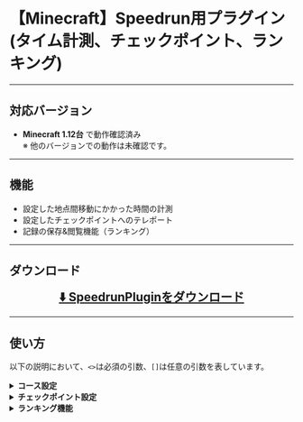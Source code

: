 # 【Minecraft】Speedrun用プラグイン(タイム計測、チェックポイント、ランキング)

---

## **対応バージョン**

- **Minecraft 1.12台** で動作確認済み  
  ※ 他のバージョンでの動作は未確認です。

---

## **機能**

- 設定した地点間移動にかかった時間の計測
- 設定したチェックポイントへのテレポート
- 記録の保存&閲覧機能（ランキング）

---

## ダウンロード
<p align="center">
  <a href="https://github.com/cresc28/Speedrun/releases/tag/v3.1.0" style="font-size: 1.5em;">
    <strong>⬇️ SpeedrunPluginをダウンロード</strong>
  </a>
</p>

---

## **使い方**
以下の説明において、`<>`は必須の引数、`[]`は任意の引数を表しています。

<details>
<summary><strong>コース設定</strong></summary>

### `/course add <start|end|via_point> <コース名>`
スタート地点、中継地点、ゴール地点を設定します。(地点はブロックごとに設定可能です。)<br>
地点設定を行うブロックの上に立ち、地点タイプとコース名を指定してください。  <br>
<span style="color:red">別ワールドであっても同じコース名の場合、同じコースとして見做されます。</span>

同一の名前のスタート地点やゴール地点が複数存在する場合は、
最後に踏んだスタート地点から最初に踏んだゴール地点までの時間が計測・表示されます。

---

### `/course add via_point <コース名>　[中継地点名]`
名前付きで中継地点を登録します。<br>
内部的には`コース名.中継地点名`という形式で保存されます。
中継地点名は省略可能です。

---

### `/course remove [start|end|via_point] <コース名>`
指定コースのスタート地点、中継地点、ゴール地点を削除します。<br>
地点タイプを指定しない場合はそのコースのすべての地点を削除します。

---

### `/course list [start|end|via_point]` 
登録されているコースの一覧を表示します。

---

### `/course tp [start|end|via_point] <コース名>`
指定コースへTPします。タイプを指定しない場合はスタート地点にTPされます。<br>
このコマンドは`/cp tp`に比べて低速です。

---

### その他
コースの計測開始メッセージやクリアメッセージを変更するには、  
`Speedrun`ディレクトリに生成される`message.yml`を編集してください。

</details>

<details>
<summary><strong>チェックポイント設定</strong></summary>

### 使い方
ネザースターを右クリックで最後に設定したチェックポイント(以下CP)にテレポートします。<br>
ネザースターを左クリックでGUIメニューを開きます。

---

### `/cp [CP名]`
現在位置にCPを登録します。</br>
名前を指定しなかった場合はtmpという名前でCPが登録されます。<br>
ネザースターを右クリックすると、その位置にテレポートします。

---

### `/cp remove <CP名>`
指定したCPを削除します。

---

### `/cp tp <CP名>`
指定したCPへTPします。

---

### `/cp list [ワールド名]`
指定のワールドに存在するCPの一覧を表示します。<br>
ワールドの指定がない場合は現在のワールドに存在するCPの一覧を表示します。

---

### `/cp allowCrossWorldTp <true|false>`
ワールドを跨ぐCPでの移動を許可または禁止します。

---

### `/cp deleteCpOnStart <true|false>`
計測開始時にそのコースのCPを削除するか否かを設定します。<br>
trueに設定した場合、計測を開始したコースと同一の名前を持つCP(現在のワールドに限る)を削除します。

---

### 看板CP
某鯖のCPと同じです。<br>
看板の **1行目** に`cp`(必須)、**2行目** に`CP名`(任意)、**3行目** に`player`、`fixed`、`fly`(任意)のいずれかを記述してください。

- `player` … 地上でのみCPをセットでき、プレイヤーのいる地点にCPがセットされます。
- `fixed` … 看板の位置にCPがセットされます。
- `fly` … 空中でCPのセットができ、プレイヤーのいる地点にCPがセットされます。

尚、2行目、3行目に記述がない場合は、CP名はtmp、typeはplayerと自動的に割り当てられます。
![例](./docs/images/sign_example_1.png)
</details>

<details>
<summary><strong>ランキング機能</strong></summary>

### `/top <コース名>`
指定コースのランキングを10位まで表示します。<br>
また、以下のオプションを順不同で使用可能です。

**オプション**
- `[表示件数]` ・・・ 半角数字でランキングの表示件数を指定できます。デフォルトは10、最大で30件まで表示可能です。
- `dup` ・・・ 同一プレイヤーの複数記録を含めたランキングを表示します。例えば、1位と2位に同じプレイヤーの記録が存在する場合でも両方表示されます。
- `above` ・・・ 自分の記録より上位の記録をn件表示します。プレイヤー名を共に指定することで、特定プレイヤーのより上位の記録の表示も可能です。
- `detail` ・・・ 中継地点が存在するコースの場合、中継地点通過タイムとラップタイムを表示します。他プレイヤーの詳細情報を表示したい場合は、プレイヤー名を共に指定してください。

**使用例**
- `/top コースA dup 20` ・・・ コースAの記録を同一プレイヤーの複数記録を含めてランキング形式で20件表示します。
- `/top コースA above BBBB`・・・コースAのBBBBさんのベスト記録より上位の記録を表示します。BBBBさんが31位の場合、21-31位までの記録が表示されます。
- `/top コースA detail BBBB` ・・・ BBBBさんの記録の詳細を表示します。

---

### `/record add <コース名> <プレイヤー名> <タイム(Tick数)>`
記録を追加します。タイムは半角数字でtick数で入力してください。

---

### `/record remove <コース名> <プレイヤー名>`
削除したい記録の保持者とコース名を指定してください。<br>
コマンド入力後、削除メニューが開くので、そこで削除したいタイムを選択してください。

---

### `/record removeAll <コース名> <プレイヤー名>`
指定コースの指定プレイヤーの記録をすべて削除します。

---

### `/cp record removePlayerAll <プレイヤー名>`
指定プレイヤーの記録を全コースから削除します。<br>
このコマンドはサーバーコンソールからのみ実行可能です。

---

### `/cp record removeCourseAll <コース名>`
指定コースの記録を全て削除します。<br>
このコマンドはサーバーコンソールからのみ実行可能です。

### ランキング看板
クリックすることでランキングを表示する看板を作成できます。<br>
看板の**1行目** に`top`(必須)、**2行目** に`コース名`(必須)を記述してください。
また、**3行目** には`表示件数`(任意)、4行目には`dup`、`detail`(任意)のオプションが記述可能です。<br>

![例](./docs/images/sign_example_2.png)
</details>